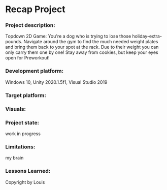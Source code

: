# Recap Project

### Project description:
Topdown 2D Game:
You're a dog who is trying to lose those holiday-extra-pounds. Navigate around the gym to find the much needed weight plates and bring them back to your spot at the rack. Due to their weight you can only carry them one by one! Stay away from cookies, but keep your eyes open for Preworkout!

### Development platform:
Windows 10, Unity 2020.1.5f1, Visual Studio 2019

### Target platform:


### Visuals:
### Project state:
work in progress



### Limitations: 
my brain
### Lessons Learned: 


Copyright by Louis
